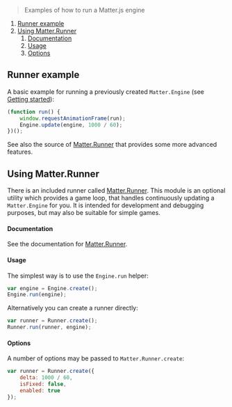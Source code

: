 > Examples of how to run a Matter.js engine

1. [Runner example](#runner-example)
1. [Using Matter.Runner](#using-matterrunner)
    1. [Documentation](#documentation)
    1. [Usage](#usage)
    1. [Options](#options)

## Runner example

A basic example for running a previously created `Matter.Engine` (see [Getting started](https://github.com/liabru/matter-js/wiki/Getting-started)):

```js
(function run() {
    window.requestAnimationFrame(run);
    Engine.update(engine, 1000 / 60);
})();
```

See also the source of [Matter.Runner](https://github.com/liabru/matter-js/blob/master/src/core/Runner.js) that provides some more advanced features.

## Using Matter.Runner

There is an included runner called [Matter.Runner](http://brm.io/matter-js/docs/classes/Runner.html).
This module is an optional utility which provides a game loop, that handles continuously updating a `Matter.Engine` for you. It is intended for development and debugging purposes, but may also be suitable for simple games.

#### Documentation

See the documentation for [Matter.Runner](http://brm.io/matter-js/docs/classes/Runner.html).

#### Usage

The simplest way is to use the `Engine.run` helper:

```js
var engine = Engine.create();
Engine.run(engine);
```

Alternatively you can create a runner directly:

```js
var runner = Runner.create();
Runner.run(runner, engine);
```

#### Options

A number of options may be passed to `Matter.Runner.create`:

```js
var runner = Runner.create({
    delta: 1000 / 60,
    isFixed: false,
    enabled: true
});
```
